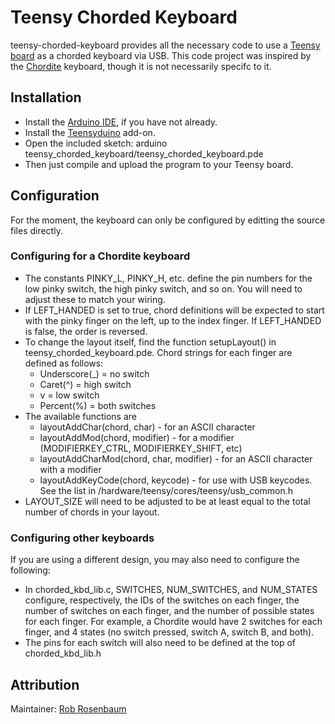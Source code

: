 # Teensy Chorded Keyboard

teensy-chorded-keyboard provides all the necessary code to use a 
[Teensy board](http://www.pjrc.com/teensy/) as a chorded keyboard 
via USB. This code project was inspired by the [Chordite](http://chordite.com/)
keyboard, though it is not necessarily specifc to it.

## Installation

* Install the [Arduino IDE](http://arduino.cc/en/Main/Software), if you have not already.
* Install the [Teensyduino](http://www.pjrc.com/teensy/td_download.html) add-on.
* Open the included sketch:
  arduino teensy\_chorded\_keyboard/teensy\_chorded\_keyboard.pde
* Then just compile and upload the program to your Teensy board.

## Configuration

For the moment, the keyboard can only be configured by editting the source
files directly. 

### Configuring for a Chordite keyboard
* The constants PINKY\_L, PINKY\_H, etc. define the pin numbers for the low pinky switch,
  the high pinky switch, and so on. You will need to adjust these to match your wiring.
*	If LEFT\_HANDED is set to true, chord definitions will be expected to start with the 
  pinky finger on the left, up to the index finger. If LEFT\_HANDED is false, the order is
  reversed.
* To change the layout itself, find the function setupLayout() in teensy\_chorded\_keyboard.pde.
  Chord strings for each finger are defined as follows:
    - Underscore(\_) = no switch
    - Caret(^) = high switch
    - v = low switch
    - Percent(%) = both switches
* The available functions are
    - layoutAddChar(chord, char) - for an ASCII character
    - layoutAddMod(chord, modifier) - for a modifier (MODIFIERKEY\_CTRL, MODIFIERKEY\_SHIFT, etc)
    - layoutAddCharMod(chord, char, modifier) - for an ASCII character with a modifier 
    - layoutAddKeyCode(chord, keycode) - for use with USB keycodes. See the list in 
      <arduino>/hardware/teensy/cores/teensy/usb\_common.h
* LAYOUT\_SIZE will need to be adjusted to be at least equal to the total number of chords in your layout.

### Configuring other keyboards
If you are using a different design, you may also need to configure the following:

* In chorded\_kbd\_lib.c, SWITCHES, NUM\_SWITCHES, and NUM\_STATES configure,
  respectively, the IDs of the switches on each finger, the number of switches
	on each finger, and the number of possible states for each finger. For example, a
	Chordite would have 2 switches for each finger, and 4 states (no switch pressed,
	switch A, switch B, and both).
* The pins for each switch will also need to be defined at the top of chorded\_kbd\_lib.h

## Attribution

Maintainer: [Rob Rosenbaum](http://robrosenbaum.com)

